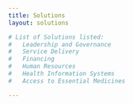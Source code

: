 ```yaml
---
title: Solutions
layout: solutions

# List of Solutions listed:
#   Leadership and Governance
#   Service Delivery
#   Financing
#   Human Resources
#   Health Information Systems
#   Access to Essential Medicines

---
```


<!-- Put Solutions description here -->